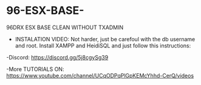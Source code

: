 # 96-ESX-BASE-
96DRX ESX BASE CLEAN WITHOUT TXADMIN

- INSTALATION VIDEO: 
Not harder, just be carefoul with the db username and root. Install XAMPP and HeidiSQL and just follow this instructions:



-Discord:
https://discord.gg/5j8cgySg39

-More TUTORIALS ON:
https://www.youtube.com/channel/UCqODPqPlGpKEMcYhhd-CerQ/videos

